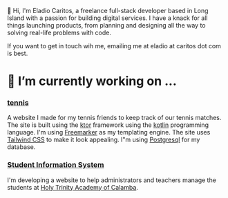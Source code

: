 👋 Hi, I'm Eladio Caritos, a freelance full-stack developer based in Long Island with a passion for building digital services. I have a knack for all things launching products, from planning and designing all the way to solving real-life problems with code.

If you want to get in touch wih me, emailing me at eladio at caritos dot com is best.

# 🔭 I’m currently working on ...

### [tennis](https://github.com/caritos/busy-bee)

A website I made for my tennis friends to keep track of our tennis matches.  The site is built using the [ktor](https://ktor.io) framework using the [kotlin](https://kotlinlang.org/) programming language.  I'm using [Freemarker](https://freemarker.apache.org/) as my templating engine.  The site uses [Tailwind CSS](https://tailwindcss.com/) to make it look appealing.  I"m using [Postgresql](https://www.postgresql.org/) for my database.  

### [Student Information System](https://en.wikipedia.org/wiki/Student_information_system)

I'm developing a website to help administrators and teachers manage the students at [Holy Trinity Academy of Calamba](https://www.holytrinityacademyofcalamba.com/).  


<!--
**caritos/caritos** is a ✨ _special_ ✨ repository because its `README.md` (this file) appears on your GitHub profile.

Here are some ideas to get you started:

- 🌱 I’m currently learning ...
- 👯 I’m looking to collaborate on ...
- 🤔 I’m looking for help with ...
- 💬 Ask me about ...
- 📫 How to reach me: ...
- 😄 Pronouns: ...
- ⚡ Fun fact: ...
-->
